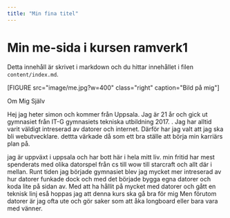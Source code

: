 ```yaml
---
title: "Min fina titel"
---
```

Min me-sida i kursen ramverk1
=========================

Detta innehåll är skrivet i markdown och du hittar innehållet i filen `content/index.md`.

[FIGURE src="image/me.jpg?w=400" class="right" caption="Bild på mig"]

Om Mig Själv

Hej jag heter simon och kommer från Uppsala. Jag är 21 år och gick ut gymnasiet från IT-G gymnasiets tekniska utbildning 2017. . Jag har alltid varit väldigt intreserad av datorer och internet. Därför har jag valt att jag ska bli webutvecklare. dettta värkade då som ett bra ställe att börja min karriärs plan på.

jag är uppväxt i uppsala och har bott här i hela mitt liv. min fritid har mest spenderats med olika datorspel från cs till wow till starcraft och allt där i mellan. Runt tiden jag började gymnasiet blev jag mycket mer intreserad av hur datorer funkade dock och med det började bygga egna datorer och koda lite på sidan av. Med att ha hållit på mycket med datorer och gått en teknisk linj eså hoppas jag att denna kurs ska gå bra för mig Men förutom datorer är jag ofta ute och gör saker som att åka longboard eller bara vara med vänner.
